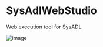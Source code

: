 # SysAdlWebStudio
Web execution tool for SysADL 

![image](https://github.com/user-attachments/assets/a4e52266-a8d8-42c9-b97f-63dba1c644aa)
